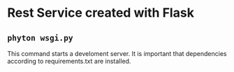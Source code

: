 # Rest Service created with Flask

## `phyton wsgi.py`
This command starts a develoment server. It is important that dependencies according to requirements.txt are installed.
